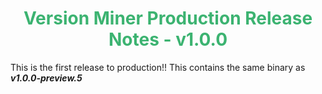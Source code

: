 <h1 align="center" style='color:mediumseagreen;font-weight:bold'>
    Version Miner Production Release Notes - v1.0.0
</h1>

This is the first release to production!!  This contains the same binary as _**v1.0.0-preview.5**_
